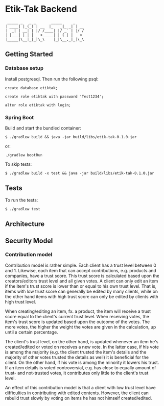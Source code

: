 Etik-Tak Backend
================

     _____ _   _ _       _____     _    
    | ____| |_(_) | __  |_   _|_ _| | __
    |  _| | __| | |/ /____| |/ _` | |/ /
    | |___| |_| |   <_____| | (_| |   < 
    |_____|\__|_|_|\_\    |_|\__,_|_|\_\


Getting Started
---------------

### Database setup

Install postgresql. Then run the following psql:

`create database etiktak;`

`create role etiktak with password 'Test1234';`

`alter role etiktak with login;`

### Spring Boot

Build and start the bundled container:

`$ ./gradlew build && java -jar build/libs/etik-tak-0.1.0.jar`

or:

`./gradlew bootRun`

To skip tests:

`$ ./gradlew build -x test && java -jar build/libs/etik-tak-0.1.0.jar`

Tests
-----

To run the tests:

`$ ./gradlew test`

Architecture
------------

Security Model
--------------

### Contribution model

Contribution model is rather simple. Each client has a trust level between 0 and 1. Likewise, each item that
can accept contributions, e.g. products and companies, have a trust score. This trust score is calculated based
upon the creators/editors trust level and all given votes. A client can only edit an item if the item's trust
score is lower than or equal to his own trust level. That is, items with low trust score can generally be edited
by many clients, while on the other hand items with high trust score can only be edited by clients with high
trust level.

When creating/editing an item, fx. a product, the item will receive a trust score equal to the client's current
trust level. When receiving votes, the item's trust score is updated based upon the outcome of the votes. The more
votes, the higher the weight the votes are given in the calculation, up until a certain percentage.

The client's trust level, on the other hand, is updated whenever an item he's created/edited or voted on receives
a new vote. In the latter case, if his vote is among the majority (e.g. the client trusted the item's details and
the majority of other votes trusted the details as well) it is beneficial for the client. On the other hand, if his
vote is among the minority it lowers his trust. If an item details is voted controversial, e.g. has close to equally
amount of trust- and not-trusted votes, it contributes only little to the client's trust level.

An effect of this contribution model is that a client with low trust level have difficulties in contributing with
edited contents. However, the client can rebuild trust slowly by voting on items he has not himself created/edited.

